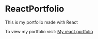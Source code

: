 # ReactPortfolio
This is my portfolio made with React

To view my portfolio visit: [My react portfolio](https://64f11227c179754bd959d87a--storied-klepon-80062f.netlify.app/)
